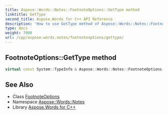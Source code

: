 ```yaml
---
title: Aspose::Words::Notes::FootnoteOptions::GetType method
linktitle: GetType
second_title: Aspose.Words for C++ API Reference
description: 'How to use GetType method of Aspose::Words::Notes::FootnoteOptions class in C++.'
type: docs
weight: 7000
url: /cpp/aspose.words.notes/footnoteoptions/gettype/
---
```

## FootnoteOptions::GetType method




```cpp
virtual const System::TypeInfo & Aspose::Words::Notes::FootnoteOptions::GetType() const override
```

## See Also

* Class [FootnoteOptions](../)
* Namespace [Aspose::Words::Notes](../../)
* Library [Aspose.Words for C++](../../../)

